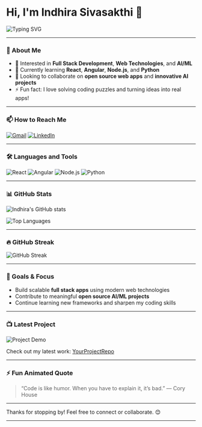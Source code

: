 <!--
  Hi there 👋 I'm Indhira Sivasakthi
-->

# Hi, I'm Indhira Sivasakthi 👋

![Typing SVG](https://readme-typing-svg.demolab.com?font=Fira+Code&size=28&pause=1000&color=00F7FF&background=00000000&width=440&lines=Full+Stack+Developer;Web+Technologies+Enthusiast;AI%2FML+Explorer;Coding+Puzzle+Solver)

---

### 🚀 About Me

- 👀 Interested in **Full Stack Development**, **Web Technologies**, and **AI/ML**
- 🌱 Currently learning **React**, **Angular**, **Node.js**, and **Python**
- 💞️ Looking to collaborate on **open source web apps** and **innovative AI projects**
- ⚡ Fun fact: I love solving coding puzzles and turning ideas into real apps!

---

### 📫 How to Reach Me

[![Gmail](https://img.shields.io/badge/-sivasakthiindhira@gmail.com-c14438?style=flat&logo=Gmail&logoColor=white)](mailto:sivasakthiindhira@gmail.com)
[![LinkedIn](https://img.shields.io/badge/-Indhira-blue?style=flat&logo=Linkedin&logoColor=white&link=https://www.linkedin.com/in/indhira-siva-sakthi-b50209334/)](https://www.linkedin.com/in/indhira-siva-sakthi-b50209334/)

---

### 🛠️ Languages and Tools

![React](https://img.shields.io/badge/React-20232A?style=for-the-badge&logo=react&logoColor=61DAFB)
![Angular](https://img.shields.io/badge/Angular-DD0031?style=for-the-badge&logo=angular&logoColor=white)
![Node.js](https://img.shields.io/badge/Node.js-43853D?style=for-the-badge&logo=node.js&logoColor=white)
![Python](https://img.shields.io/badge/Python-3776AB?style=for-the-badge&logo=python&logoColor=white)

---

### 📊 GitHub Stats

![Indhira's GitHub stats](https://github-readme-stats.vercel.app/api?username=IndhiraSivasakthi&show_icons=true&theme=radical&count_private=true)

![Top Languages](https://github-readme-stats.vercel.app/api/top-langs/?username=IndhiraSivasakthi&layout=compact&theme=radical)

---

### 🔥 GitHub Streak

![GitHub Streak](https://github-readme-streak-stats.herokuapp.com/?user=IndhiraSivasakthi&theme=radical)

---

### 🎯 Goals & Focus

- Build scalable **full stack apps** using modern web technologies
- Contribute to meaningful **open source AI/ML projects**
- Continue learning new frameworks and sharpen my coding skills

---

### 📺 Latest Project

![Project Demo](https://media.giphy.com/media/3o7aD2saalBwwftBIY/giphy.gif)

Check out my latest work: [YourProjectRepo](https://github.com/IndhiraSivasakthi/YourProjectRepo)

---

### ⚡ Fun Animated Quote

> “Code is like humor. When you have to explain it, it’s bad.” — Cory House

---

Thanks for stopping by! Feel free to connect or collaborate. 😊

---

<!--
You can generate your own profile README here:
https://rahuldkjain.github.io/gh-profile-readme-generator/
-->

